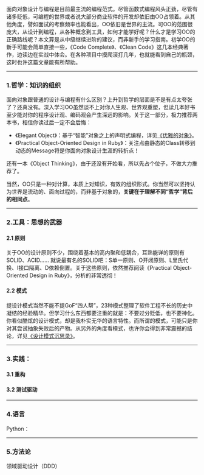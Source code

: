 面向对象设计与编程是目前最主流的编程范式。尽管函数式编程风头正劲，尽管有诸多贬低，可编程的世界或者说大部分商业软件的开发却依旧由OO占领着。从其他角度，譬如面试的考察频率也能看出，OO依旧是世界的主流。可OO的范围很庞大，从设计到编程，从各种概念到工具，如何才能学好呢？什么才是学习OO的正确路线呢？本文算是从中级继续进阶的建议，而非新手的学习指南。初学OO的新手可能会简单直接一些，《Code Complete》、《Clean Code》这几本经典著作，边读边在实战中体会。在各种项目中摸爬滚打几年，也就能看到自己的瓶颈，这时也许这篇文章能有所帮助。

---

### 1.哲学：知识的组织

面向对象跟普通的设计与编程有什么区别？上升到哲学的层面是不是有点太夸张了？还真没有。深入学习OO虽然谈不上对你人生观、世界观重塑，但读几本好书至少能对你的程序设计观、编码观会产生深远的影响。关于这一部分，极力推荐两本书，相信你读过后一定不会后悔：

+ 《Elegant Object》：基于“智能”对象之上的声明式编程，详见[《优雅的对象》](https://blog.csdn.net/dc_726/article/details/81059370)。
+ 《Practical Object-Oriented Design in Ruby》：关注点由静态的Class转移到动态的Message将是你面向对象设计生涯的转折点！

还有一本《Object Thinking》，由于还没有开始看，所以先占个位子，不做大力推荐了。

当然，OO只是一种对计算，本质上对知识，有效的组织形式。你当然可以坚持认为世界是流动的、面向过程的，而非基于对象的，**关键在于理解不同“哲学”背后的相同点**。

---

### 2.工具：思想的武器

#### 2.1 原则

关于OO的设计原则不少，围绕着基本的高内聚和低耦合，耳熟能详的原则有SOLID、ACID…… 就说最有名的SOLID吧：S单一原则、O开闭原则、L里氏代换、I接口隔离、D依赖倒置。关于这些原则，依然推荐阅读《Practical Object-Oriented Design in Ruby》，分析的非常透彻！

#### 2.2 模式

提设计模式当然不能不提GoF“四人帮”，23种模式整理了软件工程不长的历史中凝结的经验精华。但学习什么东西都要注重的就是：不要过分贬低，也不要神化。你看似酷炫的设计模式，却是我朴实无华的语言特性。而所谓的模式，可能只是你对其尝试抽象失败后的产物。从另外的角度看模式，也许你会得到非常震撼的结论，详见[《设计模式沉思录》](https://blog.csdn.net/dc_726/article/details/78149675)。

---

### 3.实践：

#### 3.1 重构



#### 3.2 测试驱动



---

### 4.语言



Python：



----

### 5.方法论



领域驱动设计（DDD）
